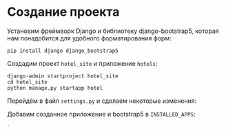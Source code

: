 # Создание проекта

Установим фреймворк Django и библиотеку django-bootstrap5, которая нам понадобится для удобного форматирования форм:


    pip install django django_bootstrap5


Создадим проект `hotel_site` и приложение `hotels`:

    django-admin startproject hotel_site
    cd hotel_site
    python manage.py startapp hotel


Перейдём в файл `settings.py` и сделаем некоторые изменения:

Добавим созданное приложение и bootstrap5 в `INSTALLED_APPS`:



`
